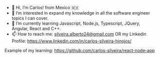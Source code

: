- 👋 Hi, I’m Carlos! from Mexico 🇲🇽
- 👀 I’m interested in expand my knowledge in all the software engineer topics I can cover.
- 🌱 I’m currently learning Javascript, Node.js, Typescript, JQuery, Angular, React and C++.
- 📫 How to reach me: silveira.alberto24@gmail.com OR my Linkedin Profile: https://www.linkedin.com/in/carlos-silveira-hinojos/


Example of my learning:
https://github.com/carlos-silveira/react-node-app

<!---
carlos-silveira/carlos-silveira is a ✨ special ✨ repository because its `README.md` (this file) appears on your GitHub profile.
You can click the Preview link to take a look at your changes.
--->
